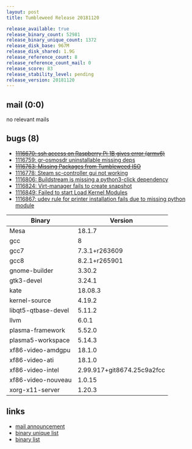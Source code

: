 ```yaml
---
layout: post
title: Tumbleweed Release 20181120

release_available: true
release_binary_count: 52981
release_binary_unique_count: 1372
release_disk_base: 967M
release_disk_shared: 1.9G
release_reference_count: 8
release_reference_count_mail: 0
release_score: 83
release_stability_level: pending
release_version: 20181120
---
```


## mail (0:0)

no relevant mails

## bugs (8)

<!--more-->

- ~~[1116670: ssh access on Raspberry Pi 1B gives error (armv6)](https://bugzilla.opensuse.org/show_bug.cgi?id=1116670)~~
- [1116759: gr-osmosdr uninstallable missing deps](https://bugzilla.opensuse.org/show_bug.cgi?id=1116759)
- ~~[1116763: Missing Packages from Tumbleweed ISO](https://bugzilla.opensuse.org/show_bug.cgi?id=1116763)~~
- [1116778: Steam sc-controller gui not working](https://bugzilla.opensuse.org/show_bug.cgi?id=1116778)
- [1116806: Buildstream is missing a python3-click dependency](https://bugzilla.opensuse.org/show_bug.cgi?id=1116806)
- [1116824: Virt-manager fails to create snapshot](https://bugzilla.opensuse.org/show_bug.cgi?id=1116824)
- [1116849: Failed to start Load Kernel Modules](https://bugzilla.opensuse.org/show_bug.cgi?id=1116849)
- [1116867: udev rule for printer installation fails due to missing python module](https://bugzilla.opensuse.org/show_bug.cgi?id=1116867)

Binary | Version
--- | ---
Mesa | 18.1.7
gcc | 8
gcc7 | 7.3.1+r263609
gcc8 | 8.2.1+r265901
gnome-builder | 3.30.2
gtk3-devel | 3.24.1
kate | 18.08.3
kernel-source | 4.19.2
libqt5-qtbase-devel | 5.11.2
llvm | 6.0.1
plasma-framework | 5.52.0
plasma5-workspace | 5.14.3
xf86-video-amdgpu | 18.1.0
xf86-video-ati | 18.1.0
xf86-video-intel | 2.99.917+git8674.25c9a2fcc
xf86-video-nouveau | 1.0.15
xorg-x11-server | 1.20.3

## links

- [mail announcement](https://lists.opensuse.org/opensuse-factory/2018-11/msg00271.html)
- [binary unique list](http://download.tumbleweed.boombatower.com/20181120/rpm.unique.list)
- [binary list](http://download.tumbleweed.boombatower.com/20181120/rpm.list)
